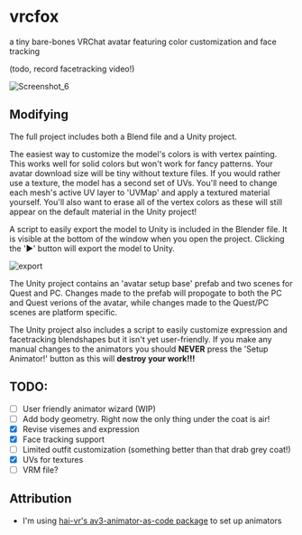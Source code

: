# vrcfox
a tiny bare-bones VRChat avatar featuring color customization and face tracking

(todo, record facetracking video!)

![Screenshot_6](https://github.com/cellomonster/vrcfox/assets/32079637/979c0c03-a61f-4d98-8992-d75ac4a6eb44)

## Modifying

The full project includes both a Blend file and a Unity project.

The easiest way to customize the model's colors is with vertex painting. This works well for solid colors but won't work for fancy patterns. Your avatar download size will be tiny without texture files. If you would rather use a texture, the model has a second set of UVs. You'll need to change each mesh's active UV layer to 'UVMap' and apply a textured material yourself. You'll also want to erase all of the vertex colors as these will still appear on the default material in the Unity project!

A script to easily export the model to Unity is included in the Blender file. It is visible at the bottom of the window when you open the project. Clicking the '▶' button will export the model to Unity.

![export](https://github.com/cellomonster/vrcfox/assets/32079637/be38158c-5d4d-4c26-9fee-7168ec719684)

The Unity project contains an 'avatar setup base' prefab and two scenes for Quest and PC. Changes made to the prefab will propogate to both the PC and Quest verions of the avatar, while changes made to the Quest/PC scenes are platform specific. 

The Unity project also includes a script to easily customize expression and facetracking blendshapes but it isn't yet user-friendly. If you make any manual changes to the animators you should **NEVER** press the 'Setup Animator!' button as this will **destroy your work!!!**

## TODO:
- [ ] User friendly animator wizard (WIP)
- [ ] Add body geometry. Right now the only thing under the coat is air!
- [X] Revise visemes and expression
- [X] Face tracking support
- [ ] Limited outfit customization (something better than that drab grey coat!)
- [X] UVs for textures
- [ ] VRM file?

## Attribution
- I'm using [hai-vr's av3-animator-as-code package](https://github.com/hai-vr/av3-animator-as-code) to set up animators
